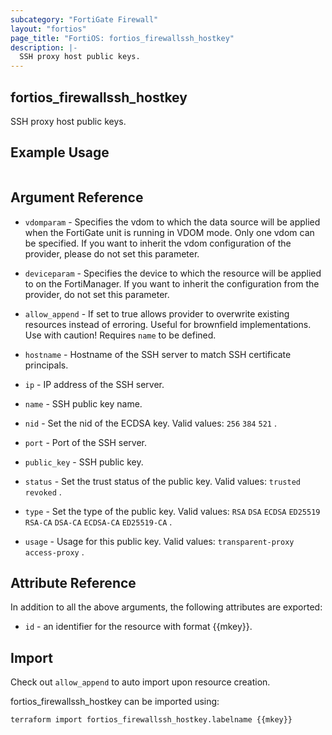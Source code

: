 ```yaml
---
subcategory: "FortiGate Firewall"
layout: "fortios"
page_title: "FortiOS: fortios_firewallssh_hostkey"
description: |-
  SSH proxy host public keys.
---
```


## fortios_firewallssh_hostkey
SSH proxy host public keys.

## Example Usage

```hcl

```

## Argument Reference
* `vdomparam` - Specifies the vdom to which the data source will be applied when the FortiGate unit is running in VDOM mode. Only one vdom can be specified. If you want to inherit the vdom configuration of the provider, please do not set this parameter.
* `deviceparam` - Specifies the device to which the resource will be applied to on the FortiManager. If you want to inherit the configuration from the provider, do not set this parameter.
* `allow_append` - If set to true allows provider to overwrite existing resources instead of erroring. Useful for brownfield implementations. Use with caution! Requires `name` to be defined.

* `hostname` - Hostname of the SSH server to match SSH certificate principals.
* `ip` - IP address of the SSH server.
* `name` - SSH public key name.
* `nid` - Set the nid of the ECDSA key. Valid values: `256` `384` `521` .
* `port` - Port of the SSH server.
* `public_key` - SSH public key.
* `status` - Set the trust status of the public key. Valid values: `trusted` `revoked` .
* `type` - Set the type of the public key. Valid values: `RSA` `DSA` `ECDSA` `ED25519` `RSA-CA` `DSA-CA` `ECDSA-CA` `ED25519-CA` .
* `usage` - Usage for this public key. Valid values: `transparent-proxy` `access-proxy` .

## Attribute Reference

In addition to all the above arguments, the following attributes are exported:
* `id` - an identifier for the resource with format {{mkey}}.

## Import

Check out `allow_append` to auto import upon resource creation.

fortios_firewallssh_hostkey can be imported using:
```sh
terraform import fortios_firewallssh_hostkey.labelname {{mkey}}
```
